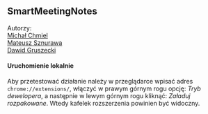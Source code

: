 ## SmartMeetingNotes
Autorzy: <br />
[Michał Chmiel](https://github.com/Spren3) <br />
[Mateusz Sznurawa](https://github.com/mateusznu) <br />
[Dawid Gruszecki](https://github.com/Dawid0508) <br />

#### Uruchomienie lokalnie 

Aby przetestować działanie należy w przeglądarce wpisać adres `chrome://extensions/`, włączyć w prawym górnym rogu opcję: *Tryb dewelopera*, a następnie w lewym górnym rogu kliknąć: *Załaduj rozpakowane*. Wtedy kafelek rozszerzenia powinien być widoczny.
